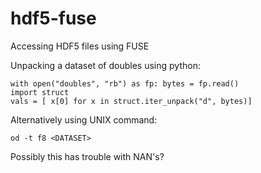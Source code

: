 # hdf5-fuse

Accessing HDF5 files using FUSE


Unpacking a dataset of doubles using python:

    with open("doubles", "rb") as fp: bytes = fp.read()
    import struct
    vals = [ x[0] for x in struct.iter_unpack("d", bytes)]

Alternatively using UNIX command:

    od -t f8 <DATASET>

Possibly this has trouble with NAN's?
